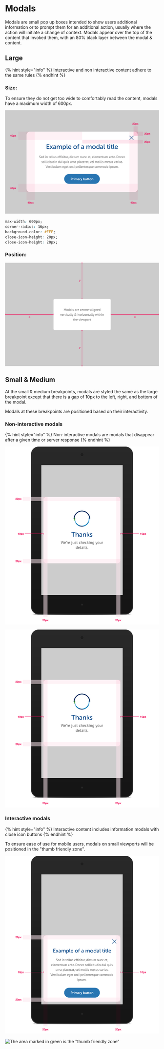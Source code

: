 # Modals

Modals are small pop up boxes intended to show users additional information or to prompt them for an additional action, usually where the action will initiate a change of context. Modals appear over the top of the content that invoked them, with an 80% black layer between the modal & content. 



## Large

{% hint style="info" %}
Interactive and non interactive content adhere to the same rules
{% endhint %}

### Size:

To ensure they do not get too wide to comfortably read the content, modals have a maximum width of 600px.

![](../.gitbook/assets/modal-large.png)

```css
max-width: 600px;
corner-radius: 16px;
background-color: #FFF;
close-icon-height: 20px;
close-icon-height: 20px;
```

### Position:

![](../.gitbook/assets/modal-positioning.png)

## Small & Medium

At the small & medium breakpoints, modals are styled the same as the large breakpoint except that there is a gap of 10px to the left, right, and bottom of the modal.

Modals at these breakpoints are positioned based on their interactivity.

### Non-interactive modals

{% hint style="info" %}
Non-interactive modals are modals that disappear after a given time or server response
{% endhint %}

![](../.gitbook/assets/modal-small-medium-non-interactive.png)

![](../.gitbook/assets/modal-small-medium-non-interactive%20%281%29.png)

### Interactive modals

{% hint style="info" %}
Interactive content includes information modals with close icon buttons
{% endhint %}

To ensure ease of use for mobile users, modals on small viewports will be positioned in the "thumb friendly zone".

![ ](../.gitbook/assets/modal-small-medium-interactive.png)

![The area marked in green is the &quot;thumb friendly zone&quot;](https://miro.medium.com/max/1300/0*jxEkymCK83gr98gT)

